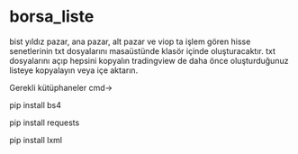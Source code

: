 # borsa_liste
bist yıldız pazar, ana pazar, alt pazar ve viop ta işlem gören hisse senetlerinin txt dosyalarını masaüstünde klasör içinde oluşturacaktır. txt dosyalarını açıp hepsini kopyalın tradingview de daha önce oluşturduğunuz listeye kopyalayın veya içe aktarın.

Gerekli kütüphaneler cmd->

pip install bs4

pip install requests

pip install lxml
